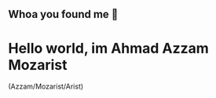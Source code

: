 ## Whoa you found me 👋
<h1>Hello world, im Ahmad Azzam Mozarist</h1> <span>(Azzam/Mozarist/Arist)</span>

